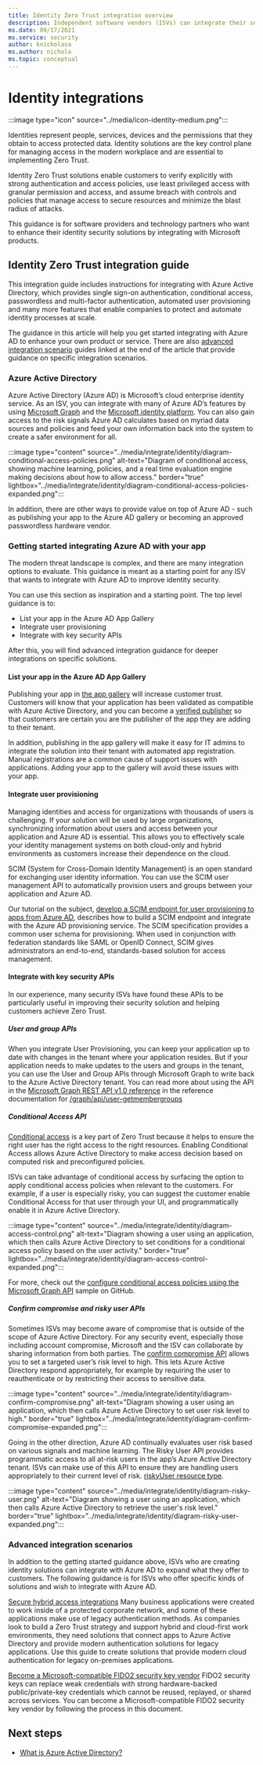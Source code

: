```yaml
---
title: Identity Zero Trust integration overview
description: Independent software vendors (ISVs) can integrate their solutions with Azure Active Directory to help customers adopt a Zero Trust model and keep their organizations secure.
ms.date: 09/17/2021
ms.service: security
author: knicholasa
ms.author: nichola
ms.topic: conceptual
---
```


# Identity integrations

:::image type="icon" source="../media/icon-identity-medium.png":::

Identities represent people, services, devices and the permissions that they obtain to access protected data. Identity solutions are the key control plane for managing access in the modern workplace and are essential to implementing Zero Trust.

Identity Zero Trust solutions enable customers to verify explicitly with strong authentication and access policies, use least privileged access with granular permission and access, and assume breach with controls and policies that manage access to secure resources and minimize the blast radius of attacks.

This guidance is for software providers and technology partners who want to enhance their identity security solutions by integrating with Microsoft products.

## Identity Zero Trust integration guide

This integration guide includes instructions for integrating with Azure Active Directory, which provides single sign-on authentication, conditional access, passwordless and multi-factor authentication, automated user provisioning and many more features that enable companies to protect and automate identity processes at scale.

The guidance in this article will help you get started integrating with Azure AD to enhance your own product or service. There are also [advanced integration scenario](#advanced-integration-scenarios) guides linked at the end of the article that provide guidance on specific integration scenarios.

### Azure Active Directory

Azure Active Directory (Azure AD) is Microsoft’s cloud enterprise identity service. As an ISV, you can integrate with many of Azure AD’s features by using [Microsoft Graph](/graph/overview) and the [Microsoft identity platform](/azure/active-directory/develop/app-resilience-continuous-access-evaluation). You can also gain access to the risk signals Azure AD calculates based on myriad data sources and policies and feed your own information back into the system to create a safer environment for all.

:::image type="content" source="../media/integrate/identity/diagram-conditional-access-policies.png" alt-text="Diagram of conditional access, showing machine learning, policies, and a real time evaluation engine making decisions about how to allow access." border="true" lightbox="../media/integrate/identity/diagram-conditional-access-policies-expanded.png":::

In addition, there are other ways to provide value on top of Azure AD - such as publishing your app to the Azure AD gallery or becoming an approved passwordless hardware vendor.

### Getting started integrating Azure AD with your app

The modern threat landscape is complex, and there are many integration options to evaluate. This guidance is meant as a starting point for any ISV that wants to integrate with Azure AD to improve identity security.

You can use this section as inspiration and a starting point. The top level guidance is to:

- List your app in the Azure AD App Gallery
- Integrate user provisioning
- Integrate with key security APIs

After this, you will find advanced integration guidance for deeper integrations on specific solutions.

#### List your app in the Azure AD App Gallery

Publishing your app in [the app gallery](https://www.microsoft.com/security/business/identity-access-management/integrated-apps-azure-ad) will increase customer trust. Customers will know that your application has been validated as compatible with Azure Active Directory, and you can become a [verified publisher](/azure/active-directory/develop/publisher-verification-overview) so that customers are certain you are the publisher of the app they are adding to their tenant.

In addition, publishing in the app gallery will make it easy for IT admins to integrate the solution into their tenant with automated app registration. Manual registrations are a common cause of support issues with applications. Adding your app to the gallery will avoid these issues with your app.

#### Integrate user provisioning

Managing identities and access for organizations with thousands of users is challenging. If your solution will be used by large organizations, synchronizing information about users and access between your application and Azure AD is essential. This allows you to effectively scale your identity management systems on both cloud-only and hybrid environments as customers increase their dependence on the cloud.

SCIM (System for Cross-Domain Identity Management) is an open standard for exchanging user identity information. You can use the SCIM user management API to automatically provision users and groups between your application and Azure AD.

Our tutorial on the subject, [develop a SCIM endpoint for user provisioning to apps from Azure AD](/azure/active-directory/app-provisioning/use-scim-to-provision-users-and-groups), describes how to build a SCIM endpoint and integrate with the Azure AD provisioning service. The SCIM specification provides a common user schema for provisioning. When used in conjunction with federation standards like SAML or OpenID Connect, SCIM gives administrators an end-to-end, standards-based solution for access management.

#### Integrate with key security APIs

In our experience, many security ISVs have found these APIs to be particularly useful in improving their security solution and helping customers achieve Zero Trust.

##### User and group APIs

When you integrate User Provisioning, you can keep your application up to date with changes in the tenant where your application resides. But if your application needs to make updates to the users and groups in the tenant, you can use the User and Group APIs through Microsoft Graph to write back to the Azure Active Directory tenant. You can read more about using the API in the [Microsoft Graph REST API v1.0 reference](/graph/api/overview) in the reference documentation for [/graph/api/user-getmembergroups](/graph/api/user-getmembergroups)

##### Conditional Access API

[Conditional access](/azure/active-directory/conditional-access/overview) is a key part of Zero Trust because it helps to ensure the right user has the right access to the right resources. Enabling Conditional Access allows Azure Active Directory to make access decision based on computed risk and preconfigured policies.

ISVs can take advantage of conditional access by surfacing the option to apply conditional access policies when relevant to the customers. For example, if a user is especially risky, you can suggest the customer enable Conditional Access for that user through your UI, and programmatically enable it in Azure Active Directory.

:::image type="content" source="../media/integrate/identity/diagram-access-control.png" alt-text="Diagram showing a user using an application, which then calls Azure Active Directory to set conditions for a conditional access policy based on the user activity." border="true" lightbox="../media/integrate/identity/diagram-access-control-expanded.png":::

For more, check out the [configure conditional access policies using the Microsoft Graph API](https://github.com/Azure-Samples/azure-ad-conditional-access-apis/tree/main/01-configure/graphapi) sample on GitHub.

##### Confirm compromise and risky user APIs

Sometimes ISVs may become aware of compromise that is outside of the scope of Azure Active Directory. For any security event, especially those including account compromise, Microsoft and the ISV can collaborate by sharing information from both parties. The [confirm compromise API](/graph/api/riskyusers-confirmcompromised) allows you to set a targeted user’s risk level to high. This lets Azure Active Directory respond appropriately, for example by requiring the user to reauthenticate or by restricting their access to sensitive data.

:::image type="content" source="../media/integrate/identity/diagram-confirm-compromise.png" alt-text="Diagram showing a user using an application, which then calls Azure Active Directory to set user risk level to high." border="true" lightbox="../media/integrate/identity/diagram-confirm-compromise-expanded.png":::

Going in the other direction, Azure AD continually evaluates user risk based on various signals and machine learning. The Risky User API provides programmatic access to all at-risk users in the app’s Azure Active Directory tenant. ISVs can make use of this API to ensure they are handling users appropriately to their current level of risk. [riskyUser resource type](/graph/api/resources/riskyuser).

:::image type="content" source="../media/integrate/identity/diagram-risky-user.png" alt-text="Diagram showing a user using an application, which then calls Azure Active Directory to retrieve the user's risk level." border="true" lightbox="../media/integrate/identity/diagram-risky-user-expanded.png":::

### Advanced integration scenarios

In addition to the getting started guidance above, ISVs who are creating identity solutions can integrate with Azure AD to expand what they offer to customers. The following guidance is for ISVs who offer specific kinds of solutions and wish to integrate with Azure AD.

[Secure hybrid access integrations](/azure/active-directory/manage-apps/secure-hybrid-access-integrations)
Many business applications were created to work inside of a protected corporate network, and some of these applications make use of legacy authentication methods. As companies look to build a Zero Trust strategy and support hybrid and cloud-first work environments, they need solutions that connect apps to Azure Active Directory and provide modern authentication solutions for legacy applications. Use this guide to create solutions that provide modern cloud authentication for legacy on-premises applications.

[Become a Microsoft-compatible FIDO2 security key vendor](/azure/active-directory/authentication/concept-fido2-hardware-vendor)
FIDO2 security keys can replace weak credentials with strong hardware-backed public/private-key credentials which cannot be reused, replayed, or shared across services. You can become a Microsoft-compatible FIDO2 security key vendor by following the process in this document.

## Next steps

- [What is Azure Active Directory?](/azure/active-directory/fundamentals/active-directory-whatis)